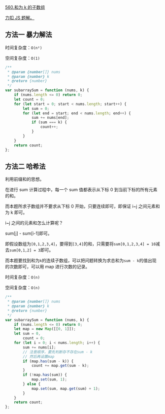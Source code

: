 [560.和为 k 的子数组](https://leetcode-cn.com/problems/subarray-sum-equals-k/submissions/)

[力扣 JS 题解。](https://github.com/GuYueJiaJie/blog/tree/master/%E6%95%B0%E6%8D%AE%E7%BB%93%E6%9E%84%E4%B8%8E%E7%AE%97%E6%B3%95)

## 方法一 暴力解法

时间复杂度：`O(n²)`

空间复杂度：`O(1)`

```javascript
/**
 * @param {number[]} nums
 * @param {number} k
 * @return {number}
 */
var subarraySum = function (nums, k) {
    if (nums.length <= 0) return 0;
    let count = 0;
    for (let start = 0; start < nums.length; start++) {
        let sum = 0;
        for (let end = start; end < nums.length; end++) {
            sum += nums[end];
            if (sum === k) {
                count++;
            }
        }
    }
    return count;
};
```

## 方法二 哈希法

利用前缀和的思想。

在进行 sum 计算过程中，每一个 sum 值都表示从下标 0 到当前下标的所有元素的和。

而本题所求子数组并不要求从下标 0 开始，只要连续即可，即保证 i~j 之间元素和为 k 即可。

i~j 之间的元素和怎么计算呢？

sum[j] - sum[i-1]即可。

即假设数组为`[0,1,2,3,4]`，要得到`[3,4]`的和，只需要将`sum[0,1,2,3,4] = 10`减去`sum[0,1,2] = 3`即可。

而本题要找到和为`k`的连续子数组，可以把问题转换为求总和为`sum - k`的值出现的次数即可，可以用 map 进行次数的记录。

时间复杂度：`O(n)`

空间复杂度：`O(n)`

```javascript
/**
 * @param {number[]} nums
 * @param {number} k
 * @return {number}
 */
var subarraySum = function (nums, k) {
    if (nums.length <= 0) return 0;
    let map = new Map([[0, 1]]);
    let sum = 0,
        count = 0;
    for (let i = 0; i < nums.length; i++) {
        sum += nums[i];
        // 注意顺序，要先判断存不存在sum - k
        // 然后再设置map
        if (map.has(sum - k)) {
            count += map.get(sum - k);
        }
        if (!map.has(sum)) {
            map.set(sum, 1);
        } else {
            map.set(sum, map.get(sum) + 1);
        }
    }
    return count;
};
```
